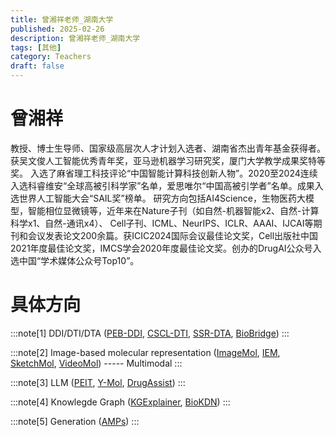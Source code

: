 ```yaml
---
title: 曾湘祥老师_湖南大学
published: 2025-02-26
description: 曾湘祥老师_湖南大学
tags: [其他]
category: Teachers
draft: false
---
```


# 曾湘祥

教授、博士生导师、国家级高层次人才计划入选者、湖南省杰出青年基金获得者。获吴文俊人工智能优秀青年奖，亚马逊机器学习研究奖，厦门大学教学成果奖特等奖。
入选了麻省理工科技评论“中国智能计算科技创新人物”。2020至2024连续入选科睿维安“全球高被引科学家”名单，爱思唯尔“中国高被引学者”名单。成果入选世界人工智能大会“SAIL奖”榜单。
研究方向包括AI4Science，生物医药大模型，智能相位显微镜等，近年来在Nature子刊（如自然-机器智能x2、自然-计算科学x1、自然-通讯x4）、
Cell子刊、ICML、NeurIPS、ICLR、AAAI、IJCAI等期刊和会议发表论文200余篇。获ICIC2024国际会议最佳论文奖，Cell出版社中国2021年度最佳论文奖，IMCS学会2020年度最佳论文奖。创办的DrugAI公众号入选中国“学术媒体公众号Top10”。

# 具体方向

:::note[1]
DDI/DTI/DTA ([PEB-DDI](https://doi.org/10.1109/jbhi.2023.3335402), 
[CSCL-DTI](https://doi.org/10.1109/bibm62325.2024.10821786), 
[SSR-DTA](https://doi.org/10.1016/j.artmed.2024.102983), 
[BioBridge](https://arxiv.org/abs/2501.16391))
:::

:::note[2]
Image-based molecular representation ([ImageMol](https://doi.org/10.1038/s42256-022-00557-6), 
[IEM](https://doi.org/10.24963/ijcai.2024/675), 
[SketchMol](https://doi.org/10.1038/s42256-025-00982-3), 
[VideoMol](https://doi.org/10.1038/s41467-024-53742-z)) ----- Multimodal
:::

:::note[3]
LLM ([PEIT](https://arxiv.org/abs/2412.18084), 
[Y-Mol](https://arxiv.org/abs/2410.11550), 
[DrugAssist](https://doi.org/10.1093/bib/bbae693))
:::

:::note[4]
Knowlegde Graph ([KGExplainer](https://arxiv.org/abs/2404.03893), 
[BioKDN](https://ieeexplore.ieee.org/document/10706014))
:::

:::note[5]
Generation ([AMPs](https://arxiv.org/abs/2405.00753))
:::

